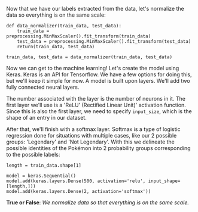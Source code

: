 Now that we have our labels extracted from the data, let's normalize the data so everything is on the same scale:

```
def data_normalizer(train_data, test_data):
    train_data = preprocessing.MinMaxScaler().fit_transform(train_data)
    test_data = preprocessing.MinMaxScaler().fit_transform(test_data)
    return(train_data, test_data)

train_data, test_data = data_normalizer(train_data, test_data)
```
Now we can get to the machine learning! Let's create the model using Keras. Keras is an API for Tensorflow. We have a few options for doing this, but we'll keep it simple for now. A model is built upon layers. We'll add two fully connected neural layers.

The number associated with the layer is the number of neurons in it. The first layer we'll use is a 'ReLU' (Rectified Linear Unit)' activation function. Since this is also the first layer, we need to specify `input_size`, which is the shape of an entry in our dataset.

After that, we'll finish with a softmax layer. Softmax is a type of logistic regression done for situations with multiple cases, like our 2 possible groups: 'Legendary' and 'Not Legendary'. With this we delineate the possible identities of the Pokémon into 2 probability groups corresponding to the possible labels:

```
length = train_data.shape[1]

model = keras.Sequential()
model.add(keras.layers.Dense(500, activation='relu', input_shape=[length,]))
model.add(keras.layers.Dense(2, activation='softmax'))
```

**True or False**: *We normalize data so that everything is on the same scale.*